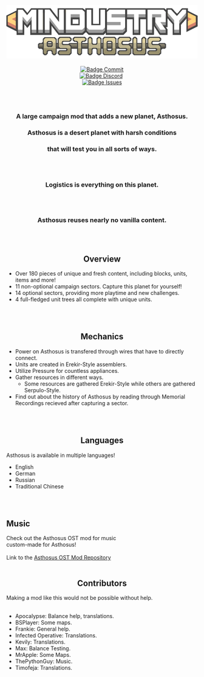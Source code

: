 <div align = center>

<br>

![Logo]
<br> <br>
[![Badge Commit]][Commits] <br>
[![Badge Discord]][Discord] <br>
[![Badge Issues]][Issues] <br>

<br>
<br>

### A large campaign mod that adds a new planet, Asthosus. <br>
### Asthosus is a desert planet with harsh conditions <br>
### that will test you in all sorts of ways.
<br>
<br>

### Logistics is everything on this planet. 
<br>
<br>

### Asthosus reuses nearly no vanilla content. 
<br>
<br>

## Overview
</div>

- Over 180 pieces of unique and fresh content, including blocks, units, items and more!
- 11 non-optional campaign sectors. Capture this planet for yourself!
- 14 optional sectors, providing more playtime and new challenges.
- 4 full-fledged unit trees all complete with unique units.
<br>
<br>

<div align = center>
  
## Mechanics
</div>

- Power on Asthosus is transfered through wires that have to directly connect.
- Units are created in Erekir-Style assemblers. 
- Utilize Pressure for countless appliances.
- Gather resources in different ways.
  - Some resources are gathered Erekir-Style while others are gathered Serpulo-Style.
- Find out about the history of Asthosus by reading through Memorial Recordings recieved after capturing a sector.
<br>
<br>

<div align = center>

## Languages
</div>

Asthosus is available in multiple languages!

- English
- German
- Russian
- Traditional Chinese
<br>
<br>

## Music
</div>

Check out the Asthosus OST mod for music <br>
custom-made for Asthosus!
<br> <br>
Link to the [Asthosus OST Mod Repository]
<br>
<br>

<div align = center>

## Contributors
</div>
Making a mod like this would not be possible without help.
<br> <br>

- Apocalypse: Balance help, translations.
- BSPlayer: Some maps.
- Frankie: General help.
- Infected Operative: Translations.
- Kevily: Translations.
- Max: Balance Testing.
- MrApple: Some Maps.
- ThePythonGuy: Music.
- Timofeja: Translations.

<!----------------------------------[ Badges ]--------------------------------->

[Badge Discord]: https://img.shields.io/discord/1119997279651233822?style=for-the-badge&label=Discord%20Server
[Badge Commit]: https://img.shields.io/github/last-commit/Catana791/asthosus?style=for-the-badge&label=Last%20Commit
[Badge Issues]: https://img.shields.io/github/issues/Catana791/asthosus?style=for-the-badge
<!----------------------------------[ Links ]--------------------------------->
[Asthosus OST Mod Repository]: https://github.com/Catana791/Asthosus-OST
[Logo]: github/logo.png
[Discord]: https://discord.gg/fde2vqaS6p
[Commits]: https://github.com/Catana791/asthosus/commits/main
[Issues]: https://github.com/Catana791/asthosus/issues

